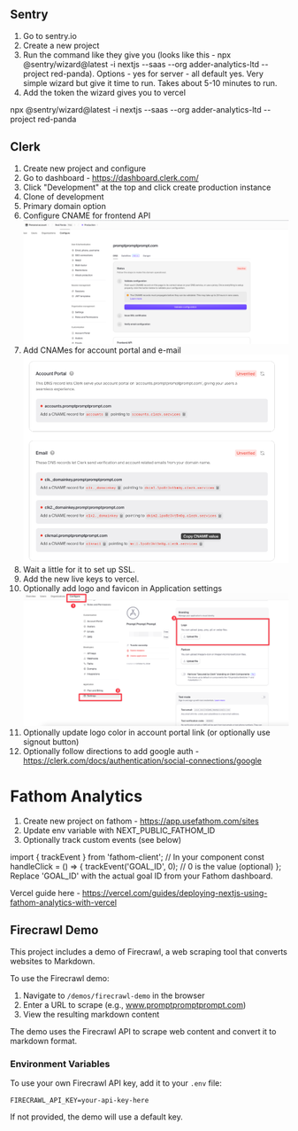 ## Sentry

1. Go to sentry.io
2. Create a new project
3. Run the command like they give you (looks like this - npx @sentry/wizard@latest -i nextjs --saas --org adder-analytics-ltd --project red-panda). Options - yes for server - all default yes. Very simple wizard but give it time to run. Takes about 5-10 minutes to run. 
4. Add the token the wizard gives you to vercel


npx @sentry/wizard@latest -i nextjs --saas --org adder-analytics-ltd --project red-panda


## Clerk

1. Create new project and configure
2. Go to dashboard - https://dashboard.clerk.com/
3. Click "Development" at the top and click create production instance
4. Clone of development 
5. Primary domain option
6. Configure CNAME for frontend API ![alt text](<Screenshot 2024-10-13 at 18.23.51.png>)
7. Add CNAMes for account portal and e-mail ![alt text](<Screenshot 2024-10-13 at 18.26.47.png>)
8. Wait a little for it to set up SSL.
9. Add the new live keys to vercel.
10. Optionally add logo and favicon in Application settings ![alt text](image.png)
11. Optionally update logo color in account portal link (or optionally use signout button)
12. Optionally follow directions to add google auth - https://clerk.com/docs/authentication/social-connections/google


# Fathom Analytics


1. Create new project on fathom - https://app.usefathom.com/sites
2. Update env variable with NEXT_PUBLIC_FATHOM_ID
3. Optionally track custom events (see below)


import { trackEvent } from 'fathom-client';
// In your component
const handleClick = () => {
  trackEvent('GOAL_ID', 0); // 0 is the value (optional)
};
Replace 'GOAL_ID' with the actual goal ID from your Fathom dashboard.

Vercel guide here - https://vercel.com/guides/deploying-nextjs-using-fathom-analytics-with-vercel

## Firecrawl Demo

This project includes a demo of Firecrawl, a web scraping tool that converts websites to Markdown.

To use the Firecrawl demo:

1. Navigate to `/demos/firecrawl-demo` in the browser
2. Enter a URL to scrape (e.g., www.promptpromptprompt.com)
3. View the resulting markdown content

The demo uses the Firecrawl API to scrape web content and convert it to markdown format.

### Environment Variables

To use your own Firecrawl API key, add it to your `.env` file:

```
FIRECRAWL_API_KEY=your-api-key-here
```

If not provided, the demo will use a default key.